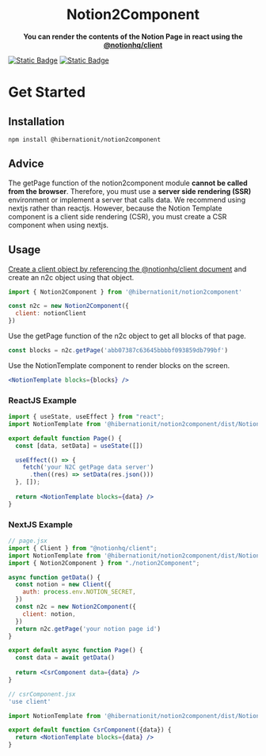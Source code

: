 <div align="center">
	<h1>Notion2Component</h1>
	<p>
		<b>You can render the contents of the Notion Page in react using the <a href="https://www.npmjs.com/package/@notionhq/client">@notionhq/client</a></b>
	</p>
</div>

[![Static Badge](https://img.shields.io/badge/%40notionhq%2Fclient-2.2.13-green)](https://www.npmjs.com/package/@notionhq/client)
[![Static Badge](https://img.shields.io/badge/npm-1.0.0-red?logo=npm)](https://www.npmjs.com/package/@hibernationit/notion2component)

# Get Started

## Installation
```shell
npm install @hibernationit/notion2component
```

## Advice
The getPage function of the notion2component module **cannot be called from the browser**.
Therefore, you must use a **server side rendering (SSR)** environment or implement a server that calls data.
We recommend using nextjs rather than reactjs.
However, because the Notion Template component is a client side rendering (CSR), you must create a CSR component when using nextjs.

## Usage
[Create a client object by referencing the @notionhq/client document](https://github.com/makenotion/notion-sdk-js/blob/main/README.md#usage) and create an n2c object using that object.

```js
import { Notion2Component } from '@hibernationit/notion2component' 

const n2c = new Notion2Component({
  client: notionClient
})
```

Use the getPage function of the n2c object to get all blocks of that page.
```js
const blocks = n2c.getPage('abb07387c63645bbbbf093859db799bf')
```

Use the NotionTemplate component to render blocks on the screen.
```jsx
<NotionTemplate blocks={blocks} />
```

### ReactJS Example
```jsx
import { useState, useEffect } from "react";
import NotionTemplate from '@hibernationit/notion2component/dist/NotionTemplate'

export default function Page() {
  const [data, setData] = useState([])

  useEffect(() => {
    fetch('your N2C getPage data server')
      .then((res) => setData(res.json()))
  }, []);
  
  return <NotionTemplate blocks={data} />
}
```

### NextJS Example

```jsx
// page.jsx
import { Client } from "@notionhq/client";
import NotionTemplate from '@hibernationit/notion2component/dist/NotionTemplate'
import { Notion2Component } from "./notion2Component";

async function getData() {
  const notion = new Client({
    auth: process.env.NOTION_SECRET,
  })
  const n2c = new Notion2Component({
    client: notion,
  })
  return n2c.getPage('your notion page id')
}

export default async function Page() {
  const data = await getData()
  
  return <CsrComponent data={data} />
}
```

```jsx
// csrComponent.jsx
'use client'

import NotionTemplate from '@hibernationit/notion2component/dist/NotionTemplate'

export default function CsrComponent({data}) {
  return <NotionTemplate blocks={data} />
}
```
